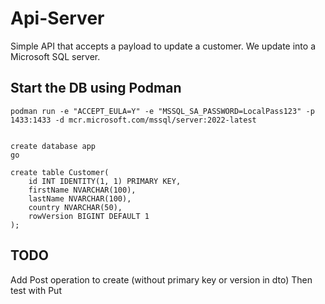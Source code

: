 # Api-Server

Simple API that accepts a payload to update a customer. We update into a Microsoft SQL server.

## Start the DB using Podman

```shell
podman run -e "ACCEPT_EULA=Y" -e "MSSQL_SA_PASSWORD=LocalPass123" -p 1433:1433 -d mcr.microsoft.com/mssql/server:2022-latest
```

```tsql

create database app
go

create table Customer(
    id INT IDENTITY(1, 1) PRIMARY KEY,
    firstName NVARCHAR(100),
    lastName NVARCHAR(100),
    country NVARCHAR(50),
    rowVersion BIGINT DEFAULT 1
);
```

## TODO

Add Post operation to create (without primary key or version in dto)
Then test with Put